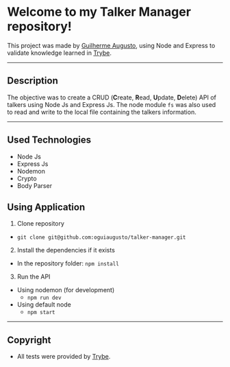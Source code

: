 # Welcome to my Talker Manager repository!

This project was made by [Guilherme Augusto](https://github.com/oguiaugusto), using Node and Express to validate knowledge learned in [Trybe](https://www.betrybe.com/).

---

## Description

The objective was to create a CRUD (**C**reate, **R**ead, **U**pdate, **D**elete) API of talkers using Node Js and Express Js. The node module `fs` was also used to read and write to the local file containing the talkers information.

---

## Used Technologies

  - Node Js
  - Express Js
  - Nodemon
  - Crypto
  - Body Parser

## Using Application

1. Clone repository
  * `git clone git@github.com:oguiaugusto/talker-manager.git`

2. Install the dependencies if it exists
  * In the repository folder: `npm install`

3. Run the API
  * Using nodemon (for development)
    * `npm run dev`
  * Using default node
    * `npm start`

---

## Copyright

  - All tests were provided by [Trybe](https://www.betrybe.com/).
